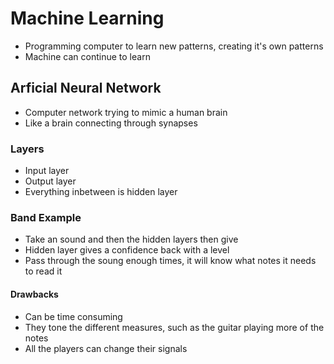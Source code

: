 # Machine Learning
* Programming computer to learn new patterns, creating it's own patterns
* Machine can continue to learn

## Arficial Neural Network
* Computer network trying to mimic a human brain
* Like a brain connecting through synapses

### Layers
* Input layer
* Output layer
* Everything inbetween is hidden layer

### Band Example
* Take an sound and then the hidden layers then give
* Hidden layer gives a confidence back with a level
* Pass through the soung enough times, it will know what notes it needs to read it

#### Drawbacks
* Can be time consuming
* They tone the different measures, such as the guitar playing more of the notes
* All the players can change their signals
